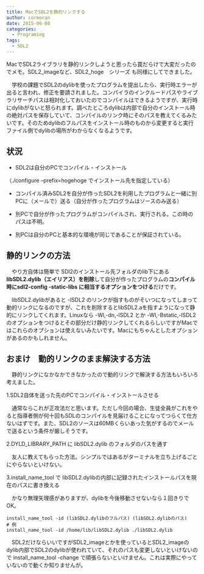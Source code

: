 ```yaml
---
title: MacでSDL2を静的リンクする
author: cormoran
date: 2015-06-08
categories:
  - Programing
tags:
  - SDL2
---
```


MacでSDL2ライブラリを静的リンクしようと思ったら罠だらけで大変だったのでメモ。SDL2_imageなど、SDL2_hoge　シリーズ も同様にしてできました。

<!--more-->


  
　学校の課題でSDL2のdylibを使ったプログラムを提出したら、実行時エラーが出ると言われ、修正を要請されました。コンパイラのインクルードパスやライブラリサーチパスは相対化しておいたのでコンパイルはできるようですが、実行時にdylibがないと怒られます。調べたところdylibは内部で自分のインストール時の絶対パスを保存していて、コンパイルのリンク時にそのパスを教えてくるみたいです。そのためdylibのフルパスをインストール時のものから変更すると実行ファイル側でdylibの場所がわからなくなるようです。

## 状況

* SDL2は自分のPCでコンパイル・インストール
  
（./configure &#8211;prefix=hogehoge でインストール先を指定している）
  
* コンパイル済みSDL2を自分が作ったSDL2を利用したプログラムと一緒に別PCに（メールで）送る（自分が作ったプログラムはソースのみ送る）
  
* 別PCで自分が作ったプログラムがコンパイルされ、実行される。この時のパスは不明。
  
* 別PCは自分のPCと基本的な環境が同じであることが保証されている。
  

## 静的リンクの方法

　やり方自体は簡単で SDl2のインストール先フォルダのlib下にある**libSDL2.dylib（エイリアス）を削除**して自分が作ったプログラムの**コンパイル時にsdl2-config -static-libs に相当するオプションをつける**だけです。
  
　libSDL2.dylibがあると -lSDL2 のリンクが指すものがそいつになってしまって動的リンクになるのですが、これを削除するとlibSDL2.aを指すようになって静的にリンクしてくれます。Linuxなら -Wl,-dn,-lSDL2 とか -Wl,-Bstatic,-lSDL2 のオプションをつけるとその部分だけ静的リンクしてくれるらしいですがMacではこれらのオプションは使えないみたいです。Macにもちゃんとしたオプションがあるのかもしれません。


## おまけ　動的リンクのまま解決する方法

　静的リンクになかなかできなかったので動的リンクで解決する方法もいろいろ考えました。
  
1.SDL2自体を送った先のPCでコンパイル・インストールさせる
  
　通常ならこれが正攻法だと思います。ただし今回の場合、生徒全員がこれをやると指導者側が何十回もSDLのコンパイルを見届けることになってつらくて仕方ないはずです。また、SDL2のソースは60MBくらいあった気がするのでメールで送るという条件が厳しそうです。

2.DYLD_LIBRARY_PATH に libSDL2.dylib のフォルダのパスを通す
  
　友人に教えてもらった方法。シンプルではあるがターミナルを立ち上げるごとにやらないといけない。

3.install_name_tool で libSDL2.dylibの内部に記録されたインストールパスを現在のパスに書き換える
  
　かなり無理矢理感がありますが、dylibを今後移動させないなら１回きりでOK。

~~~
install_name_tool -id (libSDL2.dylibのフルパス) (libSDL2.dylibのパス)
# 例    
install_name_tool -id /home/lib/libSDL2.dylib ./libSDL2.dylib
~~~

　SDL2だけならいいですがSDL2_imageとかを使っているとSDL2_imageのdylib内部でSDL2のdylibが使われていて、それのパスも変更しないといけないので install_name_tool -change で頑張らないといけません。これは実際にやっていないので動くか知りませんが。